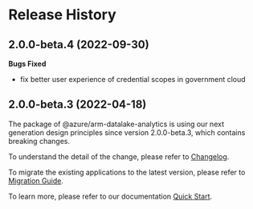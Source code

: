 # Release History

## 2.0.0-beta.4 (2022-09-30)

**Bugs Fixed**

  -  fix better user experience of credential scopes in government cloud
## 2.0.0-beta.3 (2022-04-18)

The package of @azure/arm-datalake-analytics is using our next generation design principles since version 2.0.0-beta.3, which contains breaking changes.

To understand the detail of the change, please refer to [Changelog](https://aka.ms/js-track2-changelog).

To migrate the existing applications to the latest version, please refer to [Migration Guide](https://aka.ms/js-track2-migration-guide).

To learn more, please refer to our documentation [Quick Start](https://aka.ms/js-track2-quickstart).
